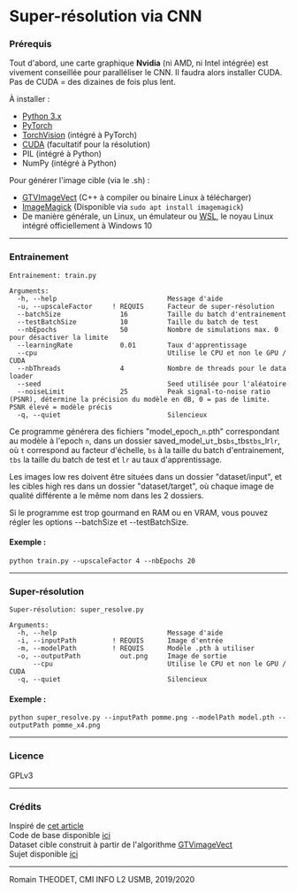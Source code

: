 # Super-résolution via CNN

### Prérequis

Tout d'abord, une carte graphique <b>Nvidia</b> (ni AMD, ni Intel intégrée) est vivement conseillée pour paralléliser le CNN.
Il faudra alors installer CUDA. Pas de CUDA = des dizaines de fois plus lent.<br>

À installer :
- [Python 3.x](https://www.python.org/downloads/)
- [PyTorch](https://pytorch.org)
- [TorchVision](https://pytorch.org) (intégré à PyTorch)
- [CUDA](https://developer.nvidia.com/cuda-downloads) (facultatif pour la résolution)
- PIL (intégré à Python)
- NumPy (intégré à Python)

Pour générer l'image cible (via le .sh) :
- [GTVImageVect](https://github.com/kerautret/GTVimageVect) (C++ à compiler ou binaire Linux à télécharger)
- [ImageMagick](https://imagemagick.org/script/download.php) (Disponible via `sudo apt install imagemagick`)
- De manière générale, un Linux, un émulateur
ou [WSL](https://docs.microsoft.com/en-us/windows/wsl/install-win10),
le noyau Linux intégré officiellement à Windows 10

<hr>

### Entrainement
```
Entrainement: train.py

Arguments:
  -h, --help                            Message d'aide
  -u, --upscaleFactor     ! REQUIS      Facteur de super-résolution
  --batchSize               16          Taille du batch d'entrainement
  --testBatchSize           10          Taille du batch de test
  --nbEpochs                50          Nombre de simulations max. 0 pour désactiver la limite
  --learningRate            0.01        Taux d'apprentissage
  --cpu                                 Utilise le CPU et non le GPU / CUDA
  --nbThreads               4           Nombre de threads pour le data loader
  --seed                                Seed utilisée pour l'aléatoire
  --noiseLimit              25          Peak signal-to-noise ratio (PSNR), détermine la précision du modèle en dB, 0 = pas de limite. PSNR élevé = modèle précis
  -q, --quiet                           Silencieux
```

Ce programme générera des fichiers "model_epoch_`n`.pth" correspondant au modèle à l'epoch `n`,
dans un dossier saved_model_u`t`_bs`bs`_tbs`tbs`_lr`lr`,
où `t` correspond au facteur d'échelle,
`bs` à la taille du batch d'entrainement,
`tbs` la taille du batch de test
et `lr` au taux d'apprentissage.

Les images low res doivent être situées dans un dossier "dataset/input",
et les cibles high res dans un dossier "dataset/target",
où chaque image de qualité différente a le même nom dans les 2 dossiers.

Si le programme est trop gourmand en RAM ou en VRAM, vous pouvez régler les options --batchSize et --testBatchSize.

#### Exemple :
`python train.py --upscaleFactor 4 --nbEpochs 20`

<hr>

### Super-résolution
```
Super-résolution: super_resolve.py

Arguments:
  -h, --help                            Message d'aide
  -i, --inputPath         ! REQUIS      Image d'entrée
  -m, --modelPath         ! REQUIS      Modèle .pth à utiliser
  -o, --outputPath          out.png     Image de sortie
      --cpu                             Utilise le CPU et non le GPU / CUDA
  -q, --quiet                           Silencieux
```

#### Exemple :
`python super_resolve.py --inputPath pomme.png --modelPath model.pth --outputPath pomme_x4.png`

<hr>

### Licence

GPLv3

<hr>

### Crédits

Inspiré de [<u>cet article</u>](https://arxiv.org/abs/1609.05158)
<br>
Code de base disponible [<u>ici</u>](https://github.com/pytorch/examples/tree/master/super_resolution)
<br>
Dataset cible construit à partir de l'algorithme [<u>GTVimageVect</u>](https://github.com/kerautret/GTVimageVect)
<br>
Sujet disponible [<u>ici</u>](https://www.lama.univ-savoie.fr/mediawiki/index.php/VISI401_CMI_:_bibliographie_scientifique#Algorithmes_de_super-r.C3.A9solution_par_apprentissage)

[//]: # ("Real-Time Single Image and Video Super-Resolution Using an Efficient Sub-Pixel Convolutional Neural Network" - Shi et al.)

<hr>

Romain THEODET, CMI INFO L2 USMB, 2019/2020
